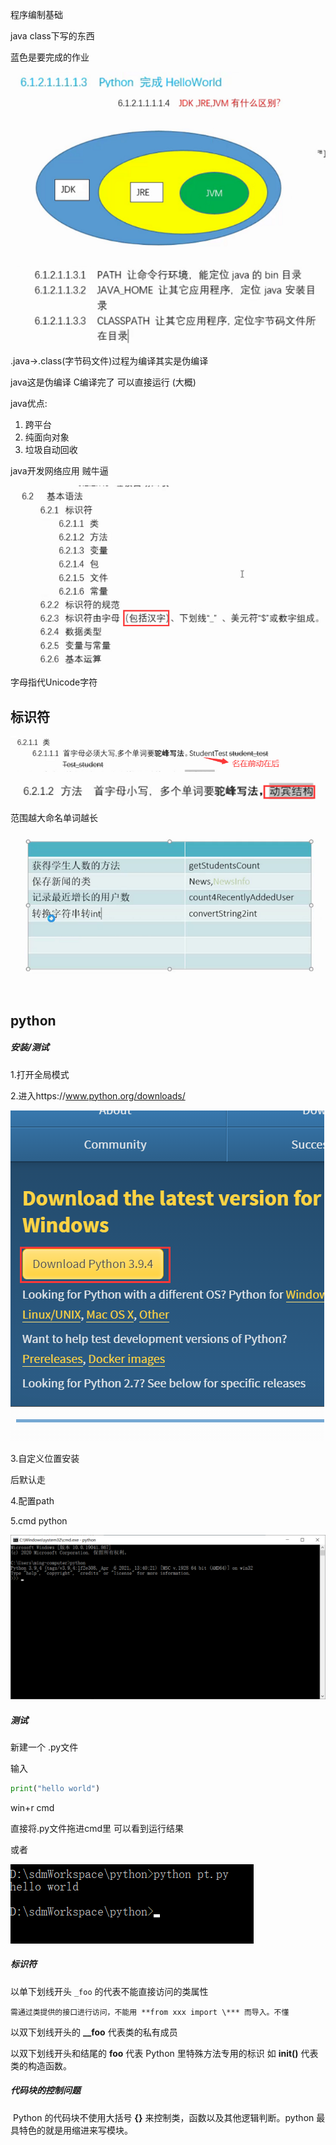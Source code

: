 程序编制基础

java class下写的东西

蓝色是要完成的作业

![image-20210418100157923](https://raw.githubusercontent.com/Leopard-S/pics_bed/master/20210418100159.png)	

![image-20210418101325575](https://raw.githubusercontent.com/Leopard-S/pics_bed/master/20210418101326.png)		

![image-20210418103211194](https://raw.githubusercontent.com/Leopard-S/pics_bed/master/20210418103212.png)

.java->.class(字节码文件)过程为编译其实是伪编译 

java这是伪编译 C编译完了 可以直接运行 (大概)

java优点:

1. 跨平台
2. 纯面向对象
3. 垃圾自动回收

java开发网络应用 贼牛逼

![image-20210418111024273](https://raw.githubusercontent.com/Leopard-S/pics_bed/master/20210418111025.png)

字母指代Unicode字符

## 标识符

![image-20210418112433139](https://raw.githubusercontent.com/Leopard-S/pics_bed/master/20210418112434.png)

![image-20210418112450800](https://raw.githubusercontent.com/Leopard-S/pics_bed/master/20210418112451.png)	

范围越大命名单词越长

![image-20210418115158313](https://raw.githubusercontent.com/Leopard-S/pics_bed/master/20210418115159.png)	

## python

##### 安装/测试

1.打开全局模式

2.进入https://www.python.org/downloads/

![image-20210418140149754](https://raw.githubusercontent.com/Leopard-S/pics_bed/master/20210418140153.png)	

3.自定义位置安装

后默认走

4.配置path

5.cmd python

![image-20210418142601889](https://raw.githubusercontent.com/Leopard-S/pics_bed/master/20210418142602.png)

##### 测试

新建一个 .py文件

输入 

```python
print("hello world")
```

win+r cmd

直接将.py文件拖进cmd里 可以看到运行结果

或者

![image-20210418154903381](https://raw.githubusercontent.com/Leopard-S/pics_bed/master/20210418154904.png)	

##### 标识符

以单下划线开头 `_foo` 的代表不能直接访问的类属性

```
需通过类提供的接口进行访问，不能用 **from xxx import \*** 而导入。不懂
```

以双下划线开头的 **__foo** 代表类的私有成员

以双下划线开头和结尾的 **__foo__** 代表 Python 里特殊方法专用的标识 如 **__init__()** 代表类的构造函数。

##### 代码块的控制问题

​	Python 的代码块不使用大括号 **{}** 来控制类，函数以及其他逻辑判断。python 最具特色的就是用缩进来写模块。